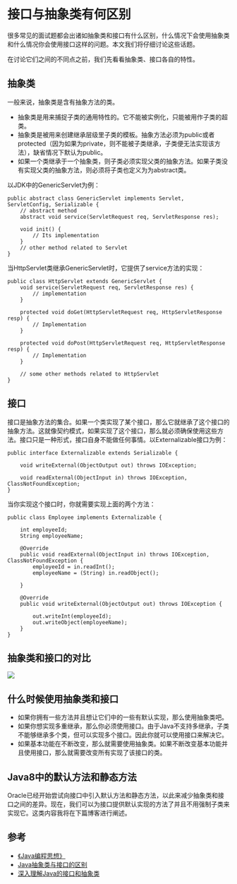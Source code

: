 # 接口与抽象类有何区别

很多常见的面试题都会出诸如抽象类和接口有什么区别，什么情况下会使用抽象类和什么情况你会使用接口这样的问题。本文我们将仔细讨论这些话题。

在讨论它们之间的不同点之前，我们先看看抽象类、接口各自的特性。

## 抽象类
一般来说，抽象类是含有抽象方法的类。
- 抽象类是用来捕捉子类的通用特性的。它不能被实例化，只能被用作子类的超类。
- 抽象类是被用来创建继承层级里子类的模板。抽象方法必须为public或者protected（因为如果为private，则不能被子类继承，子类便无法实现该方法），缺省情况下默认为public。
- 如果一个类继承于一个抽象类，则子类必须实现父类的抽象方法。如果子类没有实现父类的抽象方法，则必须将子类也定义为为abstract类。

以JDK中的GenericServlet为例：

``` 
public abstract class GenericServlet implements Servlet, ServletConfig, Serializable {
    // abstract method
    abstract void service(ServletRequest req, ServletResponse res);
 
    void init() {
        // Its implementation
    }
    // other method related to Servlet
}
```

当HttpServlet类继承GenericServlet时，它提供了service方法的实现：
``` 
public class HttpServlet extends GenericServlet {
    void service(ServletRequest req, ServletResponse res) {
        // implementation
    }
 
    protected void doGet(HttpServletRequest req, HttpServletResponse resp) {
        // Implementation
    }
 
    protected void doPost(HttpServletRequest req, HttpServletResponse resp) {
        // Implementation
    }
 
    // some other methods related to HttpServlet
}
```

## 接口
接口是抽象方法的集合。如果一个类实现了某个接口，那么它就继承了这个接口的抽象方法。这就像契约模式，如果实现了这个接口，那么就必须确保使用这些方法。接口只是一种形式，接口自身不能做任何事情。以Externalizable接口为例：

``` 
public interface Externalizable extends Serializable {
 
    void writeExternal(ObjectOutput out) throws IOException;
 
    void readExternal(ObjectInput in) throws IOException, ClassNotFoundException;
}
```

当你实现这个接口时，你就需要实现上面的两个方法：
```
public class Employee implements Externalizable {
 
    int employeeId;
    String employeeName;
 
    @Override
    public void readExternal(ObjectInput in) throws IOException, ClassNotFoundException {
        employeeId = in.readInt();
        employeeName = (String) in.readObject();
 
    }
 
    @Override
    public void writeExternal(ObjectOutput out) throws IOException {
 
        out.writeInt(employeeId);
        out.writeObject(employeeName);
    }
}
```

## 抽象类和接口的对比
![](http://cdn.cnbj1.fds.api.mi-img.com/hjj/java/abstract_class.png)

## 什么时候使用抽象类和接口
- 如果你拥有一些方法并且想让它们中的一些有默认实现，那么使用抽象类吧。
- 如果你想实现多重继承，那么你必须使用接口。由于Java不支持多继承，子类不能够继承多个类，但可以实现多个接口。因此你就可以使用接口来解决它。
- 如果基本功能在不断改变，那么就需要使用抽象类。如果不断改变基本功能并且使用接口，那么就需要改变所有实现了该接口的类。

## Java8中的默认方法和静态方法
Oracle已经开始尝试向接口中引入默认方法和静态方法，以此来减少抽象类和接口之间的差异。现在，我们可以为接口提供默认实现的方法了并且不用强制子类来实现它。这类内容我将在下篇博客进行阐述。

## 参考
- [《Java编程思想》](https://s.click.taobao.com/vFNU6Lw)
- [Java抽象类与接口的区别](http://www.importnew.com/12399.html)
- [深入理解Java的接口和抽象类](https://www.cnblogs.com/dolphin0520/p/3811437.html)